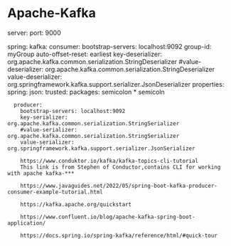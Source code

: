 # Apache-Kafka




server:
   port: 9000
   
spring:
    kafka:
      consumer:
         bootstrap-servers: localhost:9092
         group-id: myGroup
         auto-offset-reset: earliest
         key-deserializer: org.apache.kafka.common.serialization.StringDeserializer
         #value-deserializer: org.apache.kafka.common.serialization.StringDeserializer 
         value-deserializer: org.springframework.kafka.support.serializer.JsonDeserializer 
         properties:
           spring:
              json:
                 trusted:
                    packages: semicolon * semicoln 
         
      producer:
        bootstrap-servers: localhost:9092
        key-serializer: org.apache.kafka.common.serialization.StringSerializer
        #value-serializer: org.apache.kafka.common.serialization.StringSerializer   
        value-serializer: org.springframework.kafka.support.serializer.JsonSerializer   
        
        https://www.conduktor.io/kafka/kafka-topics-cli-tutorial
        This link is from Stephen of Conductor,contains CLI for working with apache kafka-***
        
        https://www.javaguides.net/2022/05/spring-boot-kafka-producer-consumer-example-tutorial.html
        
        https://kafka.apache.org/quickstart
        
        https://www.confluent.io/blog/apache-kafka-spring-boot-application/
        
        https://docs.spring.io/spring-kafka/reference/html/#quick-tour
        
        
